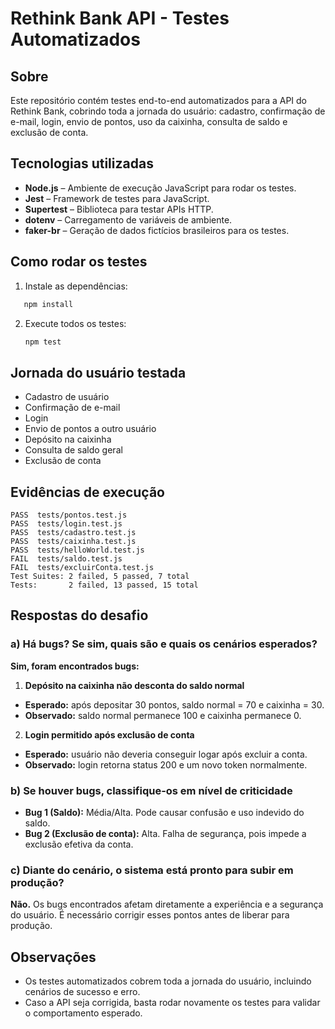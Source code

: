 # Rethink Bank API - Testes Automatizados

## Sobre
Este repositório contém testes end-to-end automatizados para a API do Rethink Bank, cobrindo toda a jornada do usuário: cadastro, confirmação de e-mail, login, envio de pontos, uso da caixinha, consulta de saldo e exclusão de conta.

## Tecnologias utilizadas

- **Node.js** – Ambiente de execução JavaScript para rodar os testes.
- **Jest** – Framework de testes para JavaScript.
- **Supertest** – Biblioteca para testar APIs HTTP.
- **dotenv** – Carregamento de variáveis de ambiente.
- **faker-br** – Geração de dados fictícios brasileiros para os testes.

## Como rodar os testes

1. Instale as dependências:
```sh
   npm install
   ```
2. Execute todos os testes:
   ```sh
   npm test
   ```

## Jornada do usuário testada

- Cadastro de usuário
- Confirmação de e-mail
- Login
- Envio de pontos a outro usuário
- Depósito na caixinha
- Consulta de saldo geral
- Exclusão de conta

## Evidências de execução

```
PASS  tests/pontos.test.js
PASS  tests/login.test.js
PASS  tests/cadastro.test.js
PASS  tests/caixinha.test.js
PASS  tests/helloWorld.test.js
FAIL  tests/saldo.test.js
FAIL  tests/excluirConta.test.js
Test Suites: 2 failed, 5 passed, 7 total
Tests:       2 failed, 13 passed, 15 total
```

## Respostas do desafio

### a) Há bugs? Se sim, quais são e quais os cenários esperados?

**Sim, foram encontrados bugs:**

1. **Depósito na caixinha não desconta do saldo normal**

- **Esperado:** após depositar 30 pontos, saldo normal = 70 e caixinha = 30.
- **Observado:** saldo normal permanece 100 e caixinha permanece 0.

2. **Login permitido após exclusão de conta**

- **Esperado:** usuário não deveria conseguir logar após excluir a conta.
- **Observado:** login retorna status 200 e um novo token normalmente.

### b) Se houver bugs, classifique-os em nível de criticidade
- **Bug 1 (Saldo):** Média/Alta. Pode causar confusão e uso indevido do saldo.
- **Bug 2 (Exclusão de conta):** Alta. Falha de segurança, pois impede a exclusão efetiva da conta.

### c) Diante do cenário, o sistema está pronto para subir em produção?

**Não.**
Os bugs encontrados afetam diretamente a experiência e a segurança do usuário.
É necessário corrigir esses pontos antes de liberar para produção.

## Observações

- Os testes automatizados cobrem toda a jornada do usuário, incluindo cenários de sucesso e erro.
- Caso a API seja corrigida, basta rodar novamente os testes para validar o comportamento esperado.